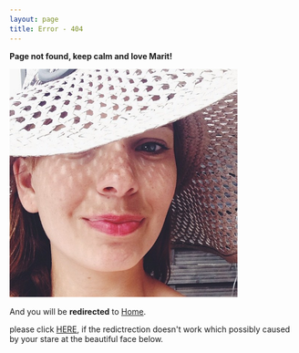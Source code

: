 ```yaml
---
layout: page
title: Error - 404
---
```

**Page not found, keep calm and love Marit!**

<div class="float">
<a href="http://instagram.com/p/atEUz6wn2K/" target="_blank"><img src="/images/marit-larsen.jpg" width="400px" /></a>
</div>

And you will be **redirected** to [Home](/).

please click [HERE](/), if the redictrection doesn't work which possibly caused by your stare at the beautiful face below.

